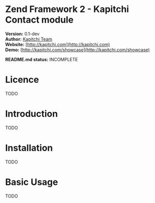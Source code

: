 Zend Framework 2 - Kapitchi Contact module
==============================================

__Version:__ 0.1-dev  
__Author:__  [Kapitchi Team](http://kapitchi.com/team)  
__Website:__ [http://kapitchi.com](http://kapitchi.com)  
__Demo:__    [http://kapitchi.com/showcase](http://kapitchi.com/showcase)  

__README.md status:__ INCOMPLETE  

Licence
=======

TODO


Introduction
============

TODO


Installation
============

TODO

Basic Usage
===========

TODO

